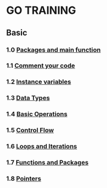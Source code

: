 # GO TRAINING

## Basic

### 1.0 [Packages and main function](https://github.com/Jacobo0312/go-training/tree/main/1.0-packages-and-main-function)

### 1.1 [Comment your code](https://github.com/Jacobo0312/go-training/tree/main/1.1-comment-your-code)

### 1.2 [Instance variables](https://github.com/Jacobo0312/go-training/tree/main/1.2-instance-variables)

### 1.3 [Data Types](https://github.com/Jacobo0312/go-training/tree/main/1.3-data-types)

### 1.4 [Basic Operations](https://github.com/Jacobo0312/go-training/tree/main/1.4-basic-operations)

### 1.5 [Control Flow](https://github.com/Jacobo0312/go-training/tree/main/1.5-control-flow)

### 1.6 [Loops and Iterations](https://github.com/Jacobo0312/go-training/tree/main/1.6-loops-and-iterations)

### 1.7 [Functions and Packages](https://github.com/Jacobo0312/go-training/tree/main/1.7-functions-and-packages)

### 1.8 [Pointers](https://github.com/Jacobo0312/go-training/tree/main/1.8-pointers)